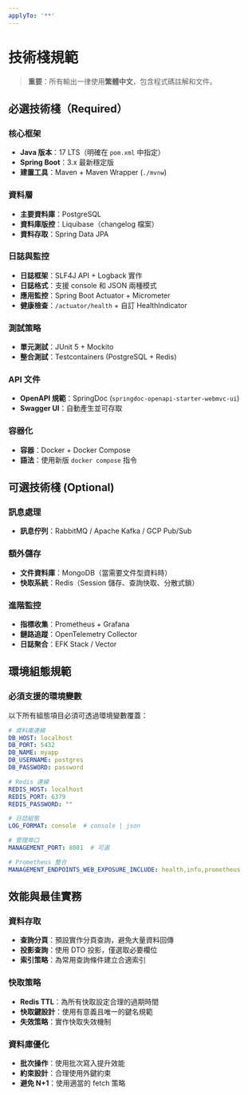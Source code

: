 ```yaml
---
applyTo: '**'
---
```

# 技術棧規範

> **重要**：所有輸出一律使用**繁體中文**，包含程式碼註解和文件。

## 必選技術棧（Required）

### 核心框架
- **Java 版本**：17 LTS（明確在 `pom.xml` 中指定）
- **Spring Boot**：3.x 最新穩定版
- **建置工具**：Maven + Maven Wrapper (`./mvnw`)

### 資料層
- **主要資料庫**：PostgreSQL
- **資料庫版控**：Liquibase（changelog 檔案）
- **資料存取**：Spring Data JPA

### 日誌與監控
- **日誌框架**：SLF4J API + Logback 實作
- **日誌格式**：支援 console 和 JSON 兩種模式
- **應用監控**：Spring Boot Actuator + Micrometer
- **健康檢查**：`/actuator/health` + 自訂 HealthIndicator

### 測試策略
- **單元測試**：JUnit 5 + Mockito
- **整合測試**：Testcontainers (PostgreSQL + Redis)

### API 文件
- **OpenAPI 規範**：SpringDoc (`springdoc-openapi-starter-webmvc-ui`)
- **Swagger UI**：自動產生並可存取

### 容器化
- **容器**：Docker + Docker Compose
- **語法**：使用新版 `docker compose` 指令

## 可選技術棧 (Optional)

### 訊息處理
- **訊息佇列**：RabbitMQ / Apache Kafka / GCP Pub/Sub

### 額外儲存
- **文件資料庫**：MongoDB（當需要文件型資料時）
- **快取系統**：Redis（Session 儲存、查詢快取、分散式鎖）

### 進階監控
- **指標收集**：Prometheus + Grafana
- **鏈路追蹤**：OpenTelemetry Collector
- **日誌聚合**：EFK Stack / Vector

## 環境組態規範

### 必須支援的環境變數
以下所有組態項目必須可透過環境變數覆蓋：
```yaml
# 資料庫連線
DB_HOST: localhost
DB_PORT: 5432
DB_NAME: myapp
DB_USERNAME: postgres
DB_PASSWORD: password

# Redis 連線
REDIS_HOST: localhost
REDIS_PORT: 6379
REDIS_PASSWORD: ""

# 日誌組態
LOG_FORMAT: console  # console | json

# 管理埠口
MANAGEMENT_PORT: 8081  # 可選

# Prometheus 整合
MANAGEMENT_ENDPOINTS_WEB_EXPOSURE_INCLUDE: health,info,prometheus
```

## 效能與最佳實務

### 資料存取
- **查詢分頁**：預設實作分頁查詢，避免大量資料回傳
- **投影查詢**：使用 DTO 投影，僅選取必要欄位
- **索引策略**：為常用查詢條件建立合適索引

### 快取策略
- **Redis TTL**：為所有快取設定合理的過期時間
- **快取鍵設計**：使用有意義且唯一的鍵名規範
- **失效策略**：實作快取失效機制

### 資料庫優化
- **批次操作**：使用批次寫入提升效能
- **約束設計**：合理使用外鍵約束
- **避免 N+1**：使用適當的 fetch 策略

